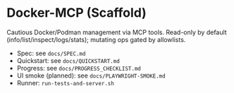 # Docker-MCP (Scaffold)

Cautious Docker/Podman management via MCP tools. Read-only by default (info/list/inspect/logs/stats); mutating ops gated by allowlists.

- Spec: see `docs/SPEC.md`
- Quickstart: see `docs/QUICKSTART.md`
- Progress: see `docs/PROGRESS_CHECKLIST.md`
- UI smoke (planned): see `docs/PLAYWRIGHT-SMOKE.md`
- Runner: `run-tests-and-server.sh`

